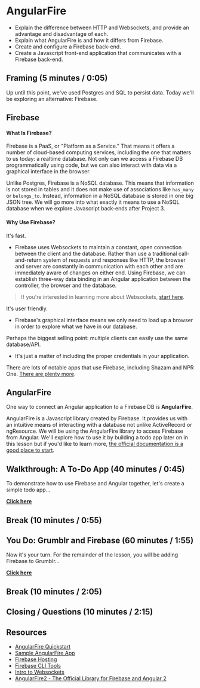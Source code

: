 # AngularFire
- Explain the difference between HTTP and Websockets, and provide an advantage and disadvantage of each.
- Explain what AngularFire is and how it differs from Firebase.
- Create and configure a Firebase back-end.
- Create a Javascript front-end application that communicates with a Firebase back-end.

## Framing (5 minutes / 0:05)

Up until this point, we've used Postgres and SQL to persist data. Today we'll be exploring an alternative: Firebase.

## Firebase

#### What Is Firebase?

Firebase is a PaaS, or "Platform as a Service." That means it offers a number of cloud-based computing services, including the one that matters to us today: a realtime database. Not only can we access a Firebase DB programmatically using code, but we can also interact with data via a graphical interface in the browser.

Unlike Postgres, Firebase is a NoSQL database. This means that information is not stored in tables and it does not make use of associations like `has_many` or `belongs_to`. Instead, information in a NoSQL database is stored in one big JSON tree. We will go more into what exactly it means to use a NoSQL database when we explore Javascript back-ends after Project 3.

#### Why Use Firebase?

It's fast.
* Firebase uses Websockets to maintain a constant, open connection between the client and the database. Rather than use a traditional call-and-return system of requests and responses like HTTP, the browser and server are constantly in communication with each other and are immediately aware of changes on either end. Using Firebase, we can establish three-way data binding in an Angular application between the controller, the browser and the database.

> If you're interested in learning more about Websockets, [start here](http://www.html5rocks.com/en/tutorials/websockets/basics/).

It's user friendly.
* Firebase's graphical interface means we only need to load up a browser in order to explore what we have in our database.

Perhaps the biggest selling point: multiple clients can easily use the same database/API.
* It's just a matter of including the proper credentials in your application.

There are lots of notable apps that use Firebase, including Shazam and NPR One. [There are plenty more](https://firebase.google.com/customers/).

## AngularFire

One way to connect an Angular application to a Firebase DB is **AngularFire**.

AngularFire is a Javascript library created by Firebase. It provides us with an intuitive means of interacting with a database not unlike ActiveRecord or ngResource. We will be using the AngularFire library to access Firebase from Angular. We'll explore how to use it by building a todo app later on in this lesson but if you'd like to learn more, [the official documentation is a good place to start](https://github.com/firebase/angularfire).

## Walkthrough: A To-Do App (40 minutes / 0:45)

To demonstrate how to use Firebase and Angular together, let's create a simple todo app...

**[Click here](\todo.md)**

## Break (10 minutes / 0:55)

## You Do: Grumblr and Firebase (60 minutes / 1:55)

Now it's your turn. For the remainder of the lesson, you will be adding Firebase to Grumblr...

**[Click here](\grumblr.md)**

## Break (10 minutes / 2:05)

## Closing / Questions (10 minutes / 2:15)

## Resources

- [AngularFire Quickstart](https://github.com/firebase/angularfire/blob/master/docs/quickstart.md)
- [Sample AngularFire App](https://www.firebase.com/docs/web/examples.html)
- [Firebase Hosting](https://firebase.google.com/docs/hosting/quickstart)
- [Firebase CLI Tools](https://github.com/firebase/firebase-tools)
- [Intro to Websockets](http://www.html5rocks.com/en/tutorials/websockets/basics/)
- [AngularFire2 - The Official Library for Firebase and Angular 2](https://github.com/angular/angularfire2)
